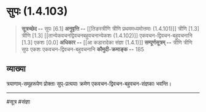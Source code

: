 # सुपः (1.4.103)
> **सूत्रच्छेद --** सुपः [6.1]
> **अनुवृत्ति --** [[तिङस्त्रीणि त्रीणि प्रथममध्यमोत्तमाः (1.4.101)]] त्रीणि [1.3] त्रीणि [1.3] [[तान्येकवचनद्विवचनबहुवचनान्येकशः (1.4.102)]] एकवचन-द्विवचन-बहुवचनानि [1.3] एकशः [0.0]
> **अधिकार --** [[आ कडारादेका संज्ञा (1.4.1)]]
> **सम्पूर्णसूत्रम् --** त्रीणि त्रीणि सुपः एकशः एकवचन-द्विवचन-बहुवचनानि
> **कौमुदी-क्रमाङ्क --** 185

## व्याख्या

त्रयाणाम्-समूहरूपेण प्रोक्ताः सुप्-प्रत्ययाः क्रमेण एकवचन-द्विवचन-बहुवचन-संज्ञकाः भवन्ति।

---
#सूत्र #संज्ञा 